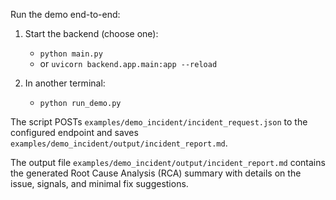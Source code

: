 Run the demo end-to-end:

1) Start the backend (choose one):
   - `python main.py`
   - or `uvicorn backend.app.main:app --reload`

2) In another terminal:
   - `python run_demo.py`

The script POSTs `examples/demo_incident/incident_request.json`
to the configured endpoint and saves `examples/demo_incident/output/incident_report.md`.

The output file `examples/demo_incident/output/incident_report.md` contains the generated Root Cause Analysis (RCA) summary with details on the issue, signals, and minimal fix suggestions.